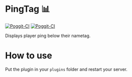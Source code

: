 # PingTag 📊
[![Poggit-CI](https://poggit.pmmp.io/shield.api/PingTag)](https://poggit.pmmp.io/p/PingTag) [![Poggit-CI](https://poggit.pmmp.io/shield.dl.total/PingTag)](https://poggit.pmmp.io/p/PingTag)

Displays player ping below their nametag.

# How to use
Put the plugin in your `plugins` folder and restart your server.
